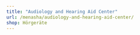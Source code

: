 ```yaml
---
title: "Audiology and Hearing Aid Center"
url: /menasha/audiology-and-hearing-aid-center/
shop: Hörgeräte
---
```


